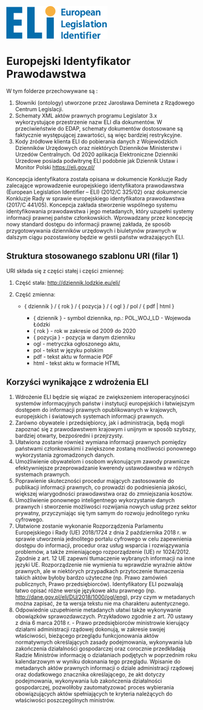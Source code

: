 ![Image](images/eli_brand_invert.svg) 
# Europejski Identyfikator Prawodawstwa

W tym folderze przechowywane są :
1. Słowniki (ontology) utworzone przez Jarosława Demineta z Rządowego Centrum Legislacji.
2. Schematy XML aktów prawnych programu Legislator 3.x wykorzystujące przestrzenie nazw ELI dla dokumentów. W przeciwieństwie do EDAP, schematy dokumentów dostosowane są faktycznie występującej zawartości, są więc bardziej restrykcyjne. 
3. Kody źródłowe klienta ELI do pobierania danych z Wojewódzkich Dzienników Urzędowych oraz niektórych Dzienników Ministerstw i Urzedów Centralnych. Od 2020 aplikacja Elektroniczne Dzienniki Urzedowe posiada podwitrynę ELI podobnie jak Dziennik Ustaw i Monitor Polski https://eli.gov.pl/

Koncepcja identyfikatora została opisana w dokumencie Konkluzje Rady zalecające wprowadzenie europejskiego identyfikatora prawodawstwa (European Legislation Identifier – ELI) (2012/C 325/02) oraz dokumencie Konkluzje Rady w sprawie europejskiego identyfikatora prawodawstwa (2017/C 441/05). Koncepcja zakłada stworzenie wspólnego systemu identyfikowania prawodawstwa i jego metadanych, który uzupełni systemy informacji prawnej państw członkowskich. Wprowadzany przez koncepcję nowy standard dostępu do informacji prawnej zakłada, że sposób przygotowywania dzienników urzędowych i biuletynów prawnych w dalszym ciągu pozostawiony będzie w gestii państw wdrażających ELI.

## Struktura stosowanego szablonu URI (filar 1)

URI składa się z części stałej i części zmiennej:

1. Część stała: http://dziennik.lodzkie.eu/eli/
2. Część zmienna:
  
    * { dziennik } / { rok } / { pozycja } / { ogl } / pol / { pdf | html }
        
        * { dziennik } - symbol dziennika, np.: POL_WOJ_LD - Wojewoda Łódzki
        * { rok } - rok w zakresie od 2009 do 2020
        * { pozycja } - pozycja w danym dzienniku
        * ogl - metryczka ogłoszonego aktu,
        * pol - tekst w języku polskim
        * pdf - tekst aktu w formacie PDF
        * html - tekst aktu w formacie HTML

## Korzyści wynikające z wdrożenia ELI

1. Wdrożenie ELI będzie się wiązać ze zwiększeniem interoperacyjności systemów informacyjnych państw i instytucji europejskich i łatwiejszym dostępem do informacji prawnych opublikowanych w krajowych, europejskich i światowych systemach informacji prawnych.
2. Zarówno obywatele i przedsiębiorcy, jak i administracja, będą mogli zapoznać się z prawodawstwem krajowym i unijnym w sposób szybszy, bardziej otwarty, bezpośredni i przejrzysty.
3. Ułatwiona zostanie również wymiana informacji prawnych pomiędzy państwami członkowskimi i zwiększone zostaną możliwości ponownego wykorzystania zgromadzonych danych.
4. Umożliwienie obywatelom i osobom wykonującym zawody prawnicze efektywniejsze przeprowadzanie kwerendy ustawodawstwa w różnych systemach prawnych.
5. Poprawienie skuteczności procedur mających zastosowanie do publikacji informacji prawnych, co prowadzi do podniesienia jakości, większej wiarygodności prawodawstwa oraz do zmniejszania kosztów.
6. Umożliwienie ponownego inteligentnego wykorzystanie danych prawnych i stworzenie możliwości rozwijania nowych usług przez sektor prywatny, przyczyniając się tym samym do rozwoju jednolitego rynku cyfrowego.
7. Ułatwione zostanie wykonanie Rozporządzenia Parlamentu Europejskiego i Rady (UE) 2018/1724 z dnia 2 października 2018 r. w sprawie utworzenia jednolitego portalu cyfrowego w celu zapewnienia dostępu do informacji, procedur oraz usług wsparcia i rozwiązywania problemów, a także zmieniającego rozporządzenie (UE) nr 1024/2012. Zgodnie z art. 12 UE zapewni tłumaczenie wybranych informacji na inne języki UE. Rozporządzenie nie wymienia tu wprawdzie wyraźnie aktów prawnych, ale w niektórych przypadkach przytoczenie tłumaczenia takich aktów byłoby bardzo użyteczne (np. Prawo zamówień publicznych, Prawo przedsiębiorców). Identyfikatory ELI pozwalają łatwo opisać różne wersje językowe aktu prawnego (np. http://dane.gov.pl/eli/DU/2018/1000/ogl/eng), przy czym w metadanych można zapisać, że ta wersja tekstu nie ma charakteru autentycznego.
8. Odpowiednie uzupełnienie metadanych ułatwi także wykonywanie obowiązków sprawozdawczych. Przykładowo zgodnie z art. 70 ustawy z dnia 6 marca 2018 r. - Prawo przedsiębiorców ministrowie kierujący działami administracji rządowej dokonują, w zakresie swojej właściwości, bieżącego przeglądu funkcjonowania aktów normatywnych określających zasady podejmowania, wykonywania lub zakończenia działalności gospodarczej oraz corocznie przedkładają Radzie Ministrów informację o działaniach podjętych w poprzednim roku kalendarzowym w wyniku dokonania tego przeglądu. Wpisanie do metadanych aktów prawnych informacji o dziale administracji rządowej oraz dodatkowego znacznika określającego, że akt dotyczy podejmowania, wykonywania lub zakończenia działalności gospodarczej, pozwoliłoby zautomatyzować proces wybierania obowiązujących aktów spełniających te kryteria należących do właściwości poszczególnych ministrów.